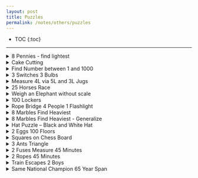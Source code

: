 ```yaml
---
layout: post
title: Puzzles
permalink: /notes/others/puzzles
---
```


- TOC
{:toc}

---

<!-- details sections starts here -->
<details>
<summary>8 Pennies - find lightest</summary>

---
**Given 8 pennies, 7 weigh exactly same, one weighs less than others. You also have a judge scale. Find the one penny that weighs the least in less than 3 steps.**
 
Step 1 - Split 8 pennies into 3 groups – { 3 , 3 , 2 }.  
Step 2 - Compare groups of 3 pennies.

`Scenario #1`: 
- The 2 groups weigh the same.
- Compare remaining 2 pennies with each other to find the lightest coin.

`Scenario #2`: 
- Unequal group of 3 pennies.
- Pick any 2 pennies out of lighter group.
    - Same weight, remaining penny is lighter.
    - Not same weight, lighter one is the lightest penny.
</details>
<!-- details sections starts here -->
<details>
<summary>Cake Cutting</summary>

---
**Given birthday cake, how to make exactly 3 cuts to make 8 equal pieces ?**

- 2 vertical Cuts in + shape to make 4 pieces
- 1 horizontal cut to make it 8 pieces.
</details>
<!-- details sections starts here -->
<details>
<summary>Find Number between 1 and 1000</summary>

---
**Given the numbers 1 to 1000, what is the minimum number of guesses needed to find a specific number if you are given the hint ‘higher’ or ‘lower’ for each guess you make?**

- Someone can guess the right question on their first try right. So, the answer here would be ‘1’.
- maximum number of guesses is 999.
- Using Binary Search to find a number from 1 to 1,000 – 10 (500, 250, 125, 63, 32, 16, 8, 4, 2, 1)
</details>
<!-- details sections starts here -->
<details>
<summary>3 Switches 3 Bulbs</summary>

---
**Suppose that you are standing in a hallway next to 3 light switches, which are all off. There is another room down the hallway, where there are 3 incandescent light bulbs – each light bulb is operated by one of the switches in the hallway. Because the light bulbs are in another room, you can not see them since you are standing in the hallway.**

**How would you figure out which switch operates which light bulb, if you can only go the room with the light bulbs one time, and only one time?**

Well, the properties of a switch don’t seem to have anything unique to them – they are just either simply on or off. What about the light bulbs? Well, we do know that incandescent light bulbs get hot when they are on – this sounds like it might just lead to something useful that can help us. We know that the longer an incandescent light bulb stays on the hotter it gets.

So, if we turn one switch off after 5 minutes, turn the second one on, and leave the last one off then what happens? Well, the light bulb corresponding to the first switch will still be warm (even though it’s off), the bulb corresponding to the second switch will be on, and the bulb corresponding to the last switch will be off. This is enough information so that we can go into the attic only once and figure out which switch belongs to which light bulb.
</details>
<!-- details sections starts here -->
<details>
<summary>Measure 4L via 5L and 3L Jugs</summary>

---
**Suppose you have a 3 liter jug and a 5 liter jug. The jugs have no measurement lines on them either. How could you measure exactly 4 liter using only those jugs and as much extra water as you need?**

`Step 1` : First, fill the 5 liter jug and then pour it into the 3 liter jug. The 5 liter jug now has only 2 liters left.

`Step 2` : Next, empty out the 3 liter jug. Then, pour the 2 liters from the 5 liter jug to the 3 liter jug. So, now the 3 liter jug has 2 liters.

`Step 3` : Fill the 5 liter jug again, and pour 1 liter into the 3 liter jug. Now, what’s left in the 5 liter jug? Well, exactly 4 liters! There’s your answer.
</details>
<!-- details sections starts here -->
<details>
<summary>25 Horses Race</summary>

---
**You have to pick the fastest 3 horses out of those 25, you can race 5 horses at a time. What is minimum number of races required without using stopwatch.**

In each row, the fastest horses are listed in descending order, from the fastest (extreme left) to the slowest (extreme right). The fastest horses in each race are the ones on the left – so in the first race X1 was the fastest and X5 was the slowest. In the second race X6 was the fastest, X7 was the second fastest and so on.

`Step1` : 5 races – Winners (X1, X6, X11, X16, and X21). These are all the fastest horses in their individual groups, but there could be one group that just happened to have all of the fastest horses. 

`Step2` : Need Top 3 hence remove 4th and 5th from all 5 races.

`Step3`: 6th Race - (X1, X6, X11, X16, and X21). Remove rows for X16 and X21.

`Step4` : 7th Race – (X2,X3,X6,X7,X11) to find 2nd and 3rd fastest. Possible - [(1,2,3) , (1,6,11) , (1,6,7)]
</details>
<!-- details sections starts here -->
<details>
<summary>Weigh an Elephant without scale</summary>

---
**How would you weigh an elephant without using a scale?**

If we are not allowed to use a weighing machine then what are our options? Well, there aren’t very many.
It helps to think of natural things of which we already know the properties of. Let’s think of water – that’s something natural that has a lot of measurable properties. Well, we do know that one of the properties of water is that it weighs 1 kg. per liter, or 8.34 lbs per gallon. What if we put the elephant on a big raft inside a full tank of water? What we could do then is measure the volume of water that’s displaced from the tank and that would give us a great approximation of the weight of the elephant.
</details>
<!-- details sections starts here -->
<details>
<summary>100 Lockers</summary>

---
**You are standing in a school hallway lined with 100 closed lockers. You then open all 100 lockers. After this, you then close every 2nd locker (so the 2nd, 4th, 6th…98th and 100th are all closed). Then, you go to every third locker and open it if it is closed or close it if it is open (let’s call this toggling the locker for our discussion). You proceed to toggle every nth locker on pass number n. So, for example, on pass number 16 – you will toggle every 16th locker. After your hundredth pass of the hallway, in which you toggle only locker number 100, how many lockers are now open?
In a hall with x lockers, how many lockers remain open after pass number x?**

Let’s choose locker # 6.

Pass # 1: all lockers are opened, including locker # 6  
Pass # 2: all even numbered lockers are closed, including locker # 6  
Pass # 3: every 3rd locker is toggled…so 3, 6, 9, ….96, 99. includes locker # 6.  
Pass # 4: 4, 8, 12, etc. are all toggled. Excludes #6.  
Pass # 5: 5, 10, 15 are all toggled. Excludes # 6 again.  
Pass # 6: 6, 12, 18, etc. are all toggled. Includes # 6.  

Locker #6 is only toggled when the number of the pass (also called “x”) that you are on is a factor of the # 6 –1,2, 3, and 6 are all factors of 6. And those are all the passes on which the locker 6 is toggled – the sequence is open, close, open and then close. So, locker # 6 ends up closed.

A prime number only has 2 factors – itself and ‘1’. Operations are open and then close for any pass greater or equal to 13. So, it ends up being closed.

If a locker is toggled an even number of times it ends up closed, otherwise it ends up open. We can say that a locker will end up closed if it has an even number of factors, because the number of times a locker is toggled equals the number of factors. If a locker has an odd # of factors, the locker will end up being open.

What exactly does it mean when we say that c is a factor of d, for some #’s c and d?
Well, it means that c multiplied by some other number b is equal to d. This also means that b is also a factor of d since multiplication is commutative (c*b = b*c). So, the number of factors is usually even since factors tend to come in pairs. And an even number of factors means that the locker will end up being closed.

For Perfect square, we would have an odd number of factors – and an odd number of factors would mean that particular locker will remain open. Since there aren’t very many perfect squares between 1 and 100, you can list them out – here they are: 1, 4, 9, 16, 25, 36, 49, 64, 81 and 100 – so, exactly 10 lockers will remain open.

### Generalizing the solution to this brain teaser
If there are x lockers, the number of open lockers will be the number of perfect squares between 1 and x (inclusive). To count them, all you need to do is find the square root of the largest perfect square less than or equal to x. So, the general solution would be: **floor(sqrt(x))**

If x = 200, then sqrt(200) = 14.142 And because floor(sqrt(200)) = 14, there will be 14 open lockers.
</details>
<!-- details sections starts here -->
<details>
<summary>Rope Bridge 4 People 1 Flashlight</summary>

---

**Four people need to cross a rickety rope bridge to get back to their camp at night. Unfortunately, they only have one flashlight and it only has enough light left for seventeen minutes. The bridge is too dangerous to cross without a flashlight, and it’s only strong enough to support two people at any given time.

Each of the campers walks at a different speed. One can cross the bridge in 1 minute, another in 2 minutes, the third in 5 minutes, and the slowest camper takes 10 minutes to cross. How can the campers make it across in exactly 17 minutes?**


Let’s start out trying to solve this problem by re-stating some of the facts that we have: only 2 travelers can cross the bridge at a time, there is only one flashlight, each traveler has a different speed, and our goal is to have all travelers cross the bridge in exactly 17 minutes. It always helps to restate the relevant facts so that we can narrow down the parameters of the problem.

So, it’s clear that there will need to be someone who brings back the flashlight every time. This means that it makes the most sense to have 2 people cross the bridge at a time, but only have one person bring back the flashlight. And, why not just have the fastest person bring back the flashlight every time – the 1 minute person? 

```
5,10 --- 1,2 > --- 
5,10 --- < 1 --- 2
10 --- 1,5 > --- 2
10 --- < 1 --- 2,5
 --- 1,10 > --- 2,5

// 19 Minutes
```
```
5,10 --- 1,2 > --- 
5,10 --- < 1 --- 2
1 --- 10,5 > --- 2
1 --- < 2 --- 10,5
 --- 1,2 > --- 10,5

// 17 Mnutes
```
Anyone who crosses the bridge with 10 will have to take 10 minutes. Lets have 10 go with the second slowest camper.
</details>
<!-- details sections starts here -->
<details>
<summary>8 Marbles Find Heaviest</summary>

---
**Suppose you have 8 marbles and a two-pan balance used to compare the weight of 2 things. All of the marbles weigh the same except for one, which is heavier than all of the others. How would you find the heaviest marble if you are only allowed to weigh the marbles 2 times?**

We put 3 marbles on each pan – for a total of 6 marbles on the pan, and we leave 2 marbles off the pan. Then, we compare the 6 marbles on the pan – if one side is heavier than the other then we only have 3 marbles left. We can compare 2 of those 3 marbles to each other, and if they are the same weight then the 3rd is the heaviest, and if one is heavier than the other then we have the heaviest in just 2 weighings. If, when comparing the 6 marbles we find that both sides are equal, then we know that the heaviest marble has to be in the 2 marbles that are not on the pan. This then means that we only have to compare those 2 remaining marbles and we have the heaviest marble. 
</details>
<!-- details sections starts here -->
<details>
<summary>8 Marbles Find Heaviest - Generalize</summary>

---
**How would you generalize the solution to find the minimum number of weighings if you are given n marbles?**

What’s the best way to start generalizing our solution so that it works even for n marbles? Well, let’s try to break down the solution we found when we had exactly 8 marbles – and we only had to do 2 weghings to find the heaviest marble. What exactly happened after each weighing? Well, after each weighing we were able to eliminate 2/3 of the marbles, but we kept 1/3 of the marbles for the next weighing.

Is there a way we can take this information and generalize it into a solution for n marbles? What if we started out with 9 marbles? Well, we could find the heaviest marble with just 2 weighings as well – because in the first weighing we could eliminate 2/3 or 6 of the marbles, and in the second weighing we could eliminate 2/3 of the remaining 3 marbles – or 2 marbles, which would leave us with just the heaviest marble. It sounds like with every weighing we would be left with 1/3 of the marbles, and once we get to just one marble, then we are done since we have found the heaviest marble.

### Come up with an equation
Another way of saying this is that, if x is the number of weighings and n is the number of marbles, then 3x would equal n. This is true in the scenario where we have 9 marbles, because 32 is equal to 9 – so it takes 2 weighings to find the heavy marble out of 9 marbles. So, if x is the minimum number of weighings to find the heavy marble, then this would mean that x = log3n.
What if we just had 8 marbles – would that equation (x = log3n) still apply? Actually, it would not because of the fact that the the log38 is equal to 1.893 – and we can not have 1.893 weighings – we can only have whole numbers. So, what needs to be done here? Well, we would need to round up to 2. But, the real question is whether rounding up would be valid for all other number of marbles.

### Does rounding up always work?
Let’s see if rounding up works for 10 marbles. log310 would give us a little more than 2 – so if we round up to 3 would that be valid? In other words, in only 3 weighings can we find the heavy marble out of 10 marbles? Let’s break it down – we would start out with 2 groups of 3 (which we put on the scale) and one group of 4. Then, after one weighing we would be left with either 3 marbles or 4 marbles, depending on which group the heavy marble is in. If it’s in the group of 3 marbles we would need one more weighing to find the heavy marble, for a total of 2 weighings. However, if the heavy marble is in the group of 4, then we would need 2 more weighings for a total of 3 weighings. So, the answer varies depending on where the marble is. But, the question asks us to find the minimum number of weighings in which we are **guaranteed** to find the heavy marble, and that would be 3 weighings in this case.

So, we would have to round up in every case we have a fractional number in order to find the heaviest marble, and another way of saying that is we want to find the **ceiling** of lognb3. And that is the correct answer – given n marbles, it takes ceiling (lognb3) weighings to find the heavy marble.

How much easier it would have been to solve the previous problem if the number of marbles was 9, because you are able to split the marbles into 3 groups of 3. But, with 8 marbles, the problem becomes more difficult and forces you to think a bit more. So, it’s always good to remember to try out different scenarios, and not to be misled into thinking about the problem in the wrong way because of a small detail in the problem.
</details>
<!-- details sections starts here -->
<details>
<summary>Hat Puzzle – Black and White Hat</summary>

---
**Suppose there are 4 prisoners named W, X, Y, and Z. Prisoner W is standing on one side of a wall, and prisoners X Y and Z are standing on the other side of the wall. Prisoners X, Y, and Z are all standing in a straight line facing right – so X can see prisoner Y and Z, and Y can see prisoner Z. This is what their arrangement looks like, Where the “||” represents a wall. The wall has no mirrors. So, prisoner W can see the wall and nothing else.

W || X Y Z 

There are 2 white hats and 2 black hats and each prisoner has a hat on his head. Each prisoner can not see the color of his own hat, and can not remove the hat from his own head. But the prisoners do know that there are 2 white hats and 2 black hats amongst themselves.
The prison guard says that if one of the prisoners can correctly guess the color of his hat then the prisoners will be set free and released. The puzzle for you is to figure out which prisoner would know the color of his own hat?

Note that the prisoners are not allowed to signal to each other, nor speak to each other to give each other hints. But, they can all hear each other if one of them tries to answer the question. Also, you can assume that every prisoner thinks logically and knows that the other prisoners think logically as well.**

Clearly prisoners W and Z can not immediately know anything since neither of those prisoners can see any of the other prisoners. So, let’s instead focus on prisoners X and Y.

```
W       || X        Y       Z
Black   || Black White White 
```
```
W       || X        Y       Z
Black   || White Black White 
```
In the scenario above, prisoner X will clearly see that Y and Z both have white hats, and logically deduce that he must have a black hat since there are 2 white hats and 2 black hats all together – and he would be correct. 

In the example above, prisoner X will see that Y and Z have black and white hats. This means that prisoner X will reason that he can not conclusively say whether or not he has a white hat or a black hat – because he knows that that there are 2 black hats and 2 white hats and he sees 1 black and 1 white, so he himself could be wearing either a white or a black hat.

### If 5 minutes pass and none of the prisoner say anything…

But, if prisoner X does not say anything for some time (it doesn’t really matter how long much time has passed), then prisoner Y will know that prisoner X does not know the color of his own hat. The silence of prisoner X means that prisoner Y will know that prisoner X must be seeing both a white hat and a black hat – and one of those hats is the one that prisoner X is wearing. And if prisoner Y can see that prisoner Z is wearing a white hat, then prisoner Y knows that he himself must be wearing a black hat. So, prisoner Y will speak out and all of the prisoners will be released again!
</details>
<!-- details sections starts here -->
<details>
<summary>2 Eggs 100 Floors</summary>

---
**Suppose that there is a building with 100 floors. You are given 2 identical eggs. The most interesting property of the eggs is that every egg has it’s own “threshold” floor. Let’s call that floor N. What this means is that the egg will not break when dropped from any floor below floor N, but the egg will definitely break from any floor above floor N, including floor N itself.**

**For example, if the property of the eggs is that N equals 15, those eggs will always break on any floor higher than or equal to the 15th floor, but those eggs will never break on any floor below floor 15. The same holds true for the other egg since they are identical.**

**These are very strong eggs, because they can be dropped multiple times without breaking as long as they are dropped from floors below their “threshold” floor, floor N. But once an egg is dropped from a floor above it’s threshold floor**

**Here is the puzzle: What strategy should be taken in order to minimize the number of egg drops used to find floor N (the threshold floor) for the egg? Also, what is the minimum number of drops for the worst case using this strategy?**

**Remember that you are given 2 identical eggs which both have the same exact threshold floor.**

Binary search method - Let’s say we do start at the 50th floor and the egg breaks. Then we go to 25th and second egg also breaks. Then we really don’t have an answer to the problem since we have not found the threshold floor for the eggs. Clearly the binary search method does not work for us here, because we only have 2 eggs. The binary search method would be good in a scenario where we have an infinite number of eggs, but we now have to change our strategy and find a better solution.

Sequencial will 10 floor gap – 10, 20, 30, 40…..100. Here in worst case, 19 drops required.

### SOLUTION

The main reason why it takes such a large number of drops in the worst case with our approach above (19 drops) is because in order to test out the higher floors of the building we have to start at the lower floors of the building, and at that point we have already used a large number of drops just to get to that point. What we should try to get with our next approach is to try to reduce the worst case scenario by **trying** to make all possible scenarios take the same number of drops.

What if we tried to reduce the number of drops that would be required with the linear search (with the 2nd egg) after we get to one of the higher floors? This way we counteract the fact that getting to the higher floor took so many drops, and if we use less drops for the linear search we are balancing out the worst case.

Suppose we drop an egg from floor x. If the egg breaks, then we would have to go through the previous x-1 floors one by one using a linear search.

But, if the egg doesn’t break, in our original algorithm we would go up x floors to find the next floor to test from. Why not just go up x-1 floors instead of x floors? This would save us 1 drop if we have to do a linear search with the 2nd egg whenever the first egg breaks – because we would be doing the linear search from floors x+1 to floor ( (x+1) + (x-1)) instead of floors x+1 to floor (x+1) + x. So, that is 1 less egg drop. This means that the next floor that should be attempted to drop from is x + (x-1) if the egg does not break from floor x. And by the same reasoning the floor after that would be x + (x-1) + (x-2) if the egg does not break on floor x + (x-1).
```
x + (x-1) + (x-2) + (x-3) + ... + 1
```
The series above is what’s called a triangular series which is equal to x(x+1)/2. Because there are 100 floors in the building, we set the sum equal to 100 to solve for x: **x(x+1)/2 = 100**

x = 13.651, which rounds up to 14. This means that we should start from floor 14 (which is our x) and then move up x-1 (13) floors to floor 27 if the egg doesn’t break and then move up x-2 (12) floors to floor 39 and so on if the egg still does not break.
```
14 – 27 – 39 – 50 – 60 – 69 – 77 – 84 – 90 – 95 – 99 - 100
```
**Worst case** - when the threshold floor is floor number 14 – because we will drop the first egg on floor 14, and it will break. Then we have to test floors 1-13 with the 2nd egg to see where the egg breaks again, and the egg will not break on any of those floors. But since the egg broke on the floor 14, we can conclude that the threshold floor is floor number 14.
</details>
<!-- details sections starts here -->
<details>
<summary>Squares on Chess Board</summary>

---
**How would you find the number of squares on a chessboard?**

Clearly there are 64 of the little squares on a chessboard (as you can see below), but this question is meant to ask you for more than just the number of the small squares since that would be too easy. There are other squares on the chessboard – note that if we combine 4 of the small squares on the board together then they form a 2×2 square, and we can even combine 16 of the small squares together to form a 4×4 square.

```
Square Size	= Total Squres
1×1	= 64
2×2	= 49
3×3	= 36
4×4	= 25
5×5	= 16
6×6	= 9
7×7	= 4
8×8	= 1
TOTAL=204
```

### Number of squares for an NxN chessboard?

For the normal-sized 8×8 chessboard, you can see that the number of squares is equal to the sum of squares from 12 to 82, where 8 is equal to N. So, we can say in more general terms that the sum of squares for a chessboard of size NxN is equal to 
```
n2 + (n-1)2 + (n-2)2 + …. (1)2  = n(n + 1)(2n + 1)/6
```
</details>
<!-- details sections starts here -->
<details>
<summary>3 Ants Triangle</summary>

---
**Suppose that you have a triangle with 3 ants on different vertices (corners) of the triangle. What is the probability that either 2 of the ants or all of the ants collide if all 3 ants start walking on the sides of the triangle?**

Whether or not the ants collide depends on what direction the ants are walking in.

Let’s start by reversing the way the riddle is asked and find the probability that there will **not** be a collision instead. When will this happen?

Walking in the same direction then there will never be a collision – 2 cases (counter-clockwise or clockwise) Total Cases - 23 (which equals eight) possible ways that the ants can move. 

There are 6 scenarios where the ants will collide. And 6 out of 8 possible scenarios, means that the probability of collision is 6/8, which equals 3/4 or .75. Thus, the probability of the ants colliding is .75.
</details>
<!-- details sections starts here -->
<details>
<summary>2 Fuses Measure 45 Minutes</summary>

---
**You have 2 fuses and a lighter. When each fuse is lit, it takes exactly one hour to burn from one end to the other. You can assume that both of the fuses are identical. Using only those 2 fuses and the lighter, how would you measure a period of exactly 45 minutes?**

What if we start the flame from the middle of a fuse? Would that allow us to measure half an hour? Actually, no it would not, because we can not assume that half of the **length** of the fuse would burn in half an hour – it may just be that 1/10th of the length of the fuse take 50 minutes to burn and the other 9/10ths of the fuse takes 10 minutes to burn. So, starting the flame in the middle of the fuse is not a valid option.

What would happen if we burn a fuse from both sides? That sounds interesting. Well, what would happen is that the fuse would burn out in just 30 minutes – this is because the fuse would be burning from both sides and the flames would burn until they meet each other and extinguish after exactly 30 minutes. Well, that sounds very useful – because we can now measure 30 minutes!

We are assuming that the burn rate is uniform – meaning that burning 1/4th of the fuse from one end will take exactly the same amount of time as burning 1/4th of the fuse from the other end of the fuse. It could potentially take 1 minute to burn the first 9/10th of the rope and 59 minutes to burn just the last 1/10th of the rope if the burn rate were not uniform. This was not an assumption stated in the problem, but it is important, and if you ever do encounter this question in an interview it is an assumption you should probably make whether the interviewer states it or not (some interviewers are bad enough to just ask this question without really understanding) because there really would be no solution to this problem if we did not assume the burn rate was uniform. 

Now that we can measure 30 minutes, how could we measure 15 minutes more to get 45 minutes total? Well, can we use the idea of burning a fuse from both sides to measure that extra 15 minutes? That sounds like it has potential – what if we burn fuse # 1 from both ends, and we burn fuse #2 from only one end. Then, after 30 minutes has passed, we can burn the other end of fuse #2. Fuse #2 would finish burning in 15 minutes because it has already has 30 minutes worth of time burned from it, but it is also burning from both ends – so that cuts the burning time in half. And 30 + 15 would give us 45 minutes – so we finally have an answer!
</details>
<!-- details sections starts here -->
<details>
<summary>2 Ropes 45 Minutes</summary>

---
You may also see a variation of this puzzle being asked with ropes instead of fuses. But, keep in mind that the answer is exactly the same as the one we gave above whether you are dealing with ropes or fuses.
</details>
<!-- details sections starts here -->
<details>
<summary>Train Escapes 2 Boys</summary>

---
**Suppose 2 boys are walking in the woods and they decide to take a shortcut through a railroad tunnel. They had walked 2/3 of the way through the tunnel, but then something horrible happened: a train was coming in the opposite direction towards the 2 boys, and it was coming close to the other entrance of the tunnel. Each boy ran in a different direction to get out of the tunnel and avoid the incoming train. Each boy ran at the same exact speed of 10 miles per hour, and each boy managed to escape the train at the exact instant in which the train would have hit and killed him. If the train was moving at a constant speed and each boy was capable of instantaneous acceleration, then how fast was the train going?**

```
<--- 2/3--->|<-1/3->|   
        <- B A ->               <----TRAIN
----------------------------
```

So, what other information is important here? The fact that the boys barely escape. Each boy would have been hit by the train at a different time - since they were running in different directions.

A had to pass 1/3 of the tunnel to get out, and because B runs at the same exact rate as A, it must mean that B has also passed another 1/3 of the tunnel by the time the train is right outside the other end of the tunnel. And because B started out 2/3 of the way into the tunnel, this means that B has to pass another 2/3 - 1/3, which equals 1/3 of the tunnel in order to get out.
```
<--1/3-->-------------  
         <- B                 <-TRAIN
------------------------- A
```
Remember that B will get out of the tunnel at the exact moment when the train was about to hit him. This means that the train will travel the entire length of the tunnel, and B will travel just 1/3 of the tunnel - ***but they both get to the end of the tunnel at the same time.*** This also means that the train must travel 3 times as fast as B (since B only travels 1/3 of the tunnel to reach the end, but the train travels the entire length of the tunnel to reach the end, but they both reach the end at the same exact time). And, since B travels at a speed of 10 miles per hour, the train moves at 30 miles per hour (3 * 10). So, we have our answer!
</details>
<!-- details sections starts here -->
<details>
<summary>Same National Champion 65 Year Span</summary>

---
**There’s an activity in America, with one-on-one contests, and a national championship. The same person won the championship on two different occasions about 65 years apart. Name the activity.**

This was a question that Charlie Munger (a partner of Warren Buffet’s) asked a group of students in a speech he gave. 

### Breaking the problem down
Let’s figure this out. Well, since the championship was won by the same person over a span of 65 years, that means the second time around this person must have won the championship when he was at least 85 years old, and that’s assuming that he first won the championship when he was at least 20 years old.

This also means that there’s no way that this activity requires any hand eye coordination – because anyone over 85 years old will simply not be able to beat someone in his 20’s. So, there’s no way this was a billiards tournament, and definitely not a tennis tournament.

What about a chess tournament? Well, even though it is a mental game, it does require quite a bit of stamina – and is far too competitive for an 85 year old to be competitive at a national level, even if he can beat a lot of other younger people. If not chess, then what about checkers? Well, that sounds like a potential answer! Because, that is definitely a game where experience can make you the best even though you may be 85 years old. And it’s also a game which does not require much stamina, or any athleticism at all. And that is the correct answer – it is a checker’s tournament.

The name of this person, in case you were wondering is Asa A. Long (born on 20 Aug 1904). He became the youngest US national champion, at 18 years old 64 days, when he won in Boston, Massachusetts, USA on 23 Oct 1922. He then became the oldest person to win the national checkers tournament in America, at age 79 years 334 days when he won his sixth title in Tupelo, Mississippi, USA on 21 Jul 1984.
</details>